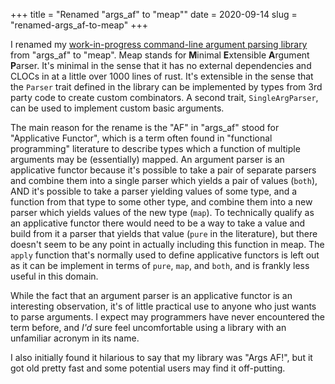 +++
title = "Renamed \"args_af\" to \"meap\""
date = 2020-09-14
slug = "renamed-args_af-to-meap"
+++

I renamed my [work-in-progress command-line argument parsing library](https://github.com/gridbugs/meap)
from "args_af" to "meap". Meap stands for **M**inimal **E**xtensible **A**rgument **P**arser.
It's minimal in the sense that it has no external dependencies and CLOCs in at a little over
1000 lines of rust. It's extensible in the sense that the `Parser` trait defined in the library
can be implemented by types from 3rd party code to create custom combinators.
A second trait, `SingleArgParser`, can be used to implement custom basic arguments.

The main reason for the rename is the "AF" in "args_af" stood for "Applicative Functor", which
is a term often found in "functional programming" literature to describe types which a function
of multiple arguments may be (essentially) mapped. An argument parser is an applicative functor because it's
possible to take a pair of separate parsers and combine them into a single parser which yields
a pair of values (`both`), AND it's possible to take a parser yielding values of some type, and a
function from that type to some other type, and combine them into a new parser which yields
values of the new type (`map`). To technically qualify as an applicative functor there would need
to be a way to take a value and build from it a parser that yields that value (`pure` in the literature),
but there doesn't seem to be any point in actually including this function in meap.
The `apply` function that's normally used to define applicative functors is left out as it can
be implement in terms of `pure`, `map`, and `both`, and is frankly less useful in this domain.

While the fact that an argument parser is an applicative functor is an interesting observation,
it's of little practical use to anyone who just wants to parse arguments.
I expect may programmers have never encountered the term before, and
*I'd* sure feel uncomfortable using a library with an unfamiliar acronym in its name.

I also initially found it hilarious to say that my library was "Args AF!", but it got old
pretty fast and some potential users may find it off-putting.
